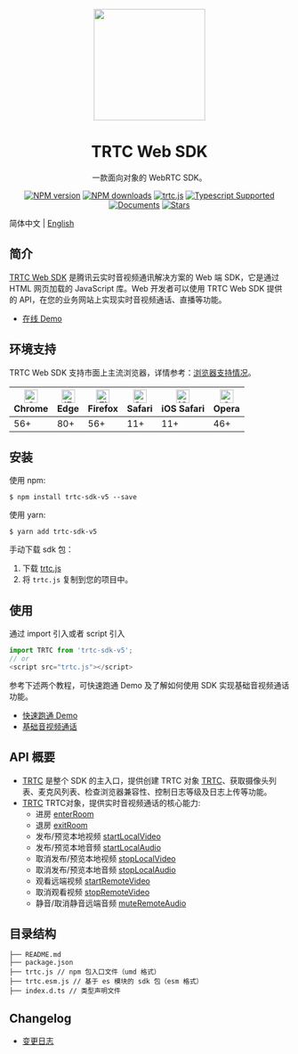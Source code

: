 <p align="center">
  <a href="https://cloud.tencent.com/document/product/647">
    <img width="200" src="https://web.sdk.qcloud.com/trtc/webrtc/assets/trtc-logo.png">
  </a>
</p>

<h1 align="center">TRTC Web SDK</h1>

<div align="center">

一款面向对象的 WebRTC SDK。

[![NPM version](https://img.shields.io/npm/v/trtc-sdk-v5)](https://www.npmjs.com/package/trtc-sdk-v5) [![NPM downloads](https://img.shields.io/npm/dw/trtc-sdk-v5)](https://www.npmjs.com/package/trtc-sdk-v5) [![trtc.js](https://img.shields.io/bundlephobia/min/trtc-sdk-v5)](https://www.npmjs.com/package/trtc-sdk-v5) [![Typescript Supported](https://img.shields.io/badge/Typescript-Supported-blue)](https://www.npmjs.com/package/trtc-sdk-v5) [![Documents](https://img.shields.io/badge/-Documents-blue)](https://web.sdk.qcloud.com/trtc/webrtc/doc/en/index.html) [![Stars](https://img.shields.io/github/stars/tencentyun/TRTCSDK?style=social)](https://github.com/LiteAVSDK/TRTC_Web) 

</div>

简体中文 | [English](./README.md)
## 简介

[TRTC Web SDK](https://web.sdk.qcloud.com/trtc/webrtc/v5/doc/zh-cn/index.html) 是腾讯云实时音视频通讯解决方案的 Web 端 SDK，它是通过 HTML 网页加载的 JavaScript 库。Web 开发者可以使用 TRTC Web SDK 提供的 API，在您的业务网站上实现实时音视频通话、直播等功能。

- [在线 Demo](https://trtc.tencentcloud.com/demo/homepage/#/home)

## 环境支持

TRTC Web SDK 支持市面上主流浏览器，详情参考：[浏览器支持情况](https://web.sdk.qcloud.com/trtc/webrtc/v5/doc/zh-cn/tutorial-05-info-browser.html)。

| [<img src="https://web.sdk.qcloud.com/trtc/webrtc/assets/logo/chrome_48x48.png" alt="Chrome" width="24px" height="24px" />](http://godban.github.io/browsers-support-badges/)<br/>Chrome | [<img src="https://web.sdk.qcloud.com/trtc/webrtc/assets/logo/edge_48x48.png" alt="IE / Edge" width="24px" height="24px" />](http://godban.github.io/browsers-support-badges/)<br/> Edge | [<img src="https://web.sdk.qcloud.com/trtc/webrtc/assets/logo/firefox_48x48.png" alt="Firefox" width="24px" height="24px" />](http://godban.github.io/browsers-support-badges/)<br/>Firefox | [<img src="https://web.sdk.qcloud.com/trtc/webrtc/assets/logo/safari_48x48.png" alt="Safari" width="24px" height="24px" />](http://godban.github.io/browsers-support-badges/)<br/>Safari | [<img src="https://web.sdk.qcloud.com/trtc/webrtc/assets/logo/safari-ios_48x48.png" alt="iOS Safari" width="24px" height="24px" />](http://godban.github.io/browsers-support-badges/)<br/>iOS Safari | [<img src="https://web.sdk.qcloud.com/trtc/webrtc/assets/logo/opera_48x48.png" alt="Opera" width="24px" height="24px" />](http://godban.github.io/browsers-support-badges/)<br/>Opera |
| --------- | --------- | --------- | --------- | --------- | --------- |
| 56+ | 80+ | 56+ | 11+ | 11+ | 46+ |

## 安装

使用 npm:
```
$ npm install trtc-sdk-v5 --save
```

使用 yarn:
```
$ yarn add trtc-sdk-v5
```

手动下载 sdk 包：

1. 下载 [trtc.js](https://www.unpkg.com/trtc-sdk-v5@latest/trtc.js)
2. 将 `trtc.js` 复制到您的项目中。

## 使用

通过 import 引入或者 script 引入

```js
import TRTC from 'trtc-sdk-v5';
// or
<script src="trtc.js"></script>
```

参考下述两个教程，可快速跑通 Demo 及了解如何使用 SDK 实现基础音视频通话功能。

- [快速跑通 Demo](https://web.sdk.qcloud.com/trtc/webrtc/v5/doc/zh-cn/tutorial-10-basic-get-started-with-demo.html)
- [基础音视频通话](https://web.sdk.qcloud.com/trtc/webrtc/v5/doc/zh-cn/tutorial-11-basic-video-call.html)

## API 概要

- [TRTC](https://web.sdk.qcloud.com/trtc/webrtc/v5/doc/zh-cn/TRTC.html) 是整个 SDK 的主入口，提供创建 TRTC 对象 [TRTC](https://web.sdk.qcloud.com/trtc/webrtc/v5/doc/zh-cn/TRTC.html)、获取摄像头列表、麦克风列表、检查浏览器兼容性、控制日志等级及日志上传等功能。
- [TRTC](https://web.sdk.qcloud.com/trtc/webrtc/v5/doc/zh-cn/TRTC.html) TRTC对象，提供实时音视频通话的核心能力:
  - 进房 [enterRoom](https://web.sdk.qcloud.com/trtc/webrtc/v5/doc/zh-cn/TRTC.html#enterRoom)
  - 退房 [exitRoom](https://web.sdk.qcloud.com/trtc/webrtc/v5/doc/zh-cn/TRTC.html#exitRoom)
  - 发布/预览本地视频 [startLocalVideo](https://web.sdk.qcloud.com/trtc/webrtc/v5/doc/zh-cn/TRTC.html#startLocalVideo)
  - 发布/预览本地音频 [startLocalAudio](https://web.sdk.qcloud.com/trtc/webrtc/v5/doc/zh-cn/TRTC.html#startLocalAudio)
  - 取消发布/预览本地视频 [stopLocalVideo](https://web.sdk.qcloud.com/trtc/webrtc/v5/doc/zh-cn/TRTC.html#stopLocalVideo)
  - 取消发布/预览本地音频 [stopLocalAudio](https://web.sdk.qcloud.com/trtc/webrtc/v5/doc/zh-cn/TRTC.html#stopLocalAudio)
  - 观看远端视频 [startRemoteVideo](https://web.sdk.qcloud.com/trtc/webrtc/v5/doc/zh-cn/TRTC.html#startRemoteVideo)
  - 取消观看视频 [stopRemoteVideo](https://web.sdk.qcloud.com/trtc/webrtc/v5/doc/zh-cn/TRTC.html#stopRemoteVideo)
  - 静音/取消静音远端音频 [muteRemoteAudio](https://web.sdk.qcloud.com/trtc/webrtc/v5/doc/zh-cn/TRTC.html#muteRemoteAudio)

## 目录结构

```
├── README.md
├── package.json
├── trtc.js // npm 包入口文件（umd 格式）
├── trtc.esm.js // 基于 es 模块的 sdk 包（esm 格式）
├── index.d.ts // 类型声明文件
```

## Changelog

- [变更日志](https://web.sdk.qcloud.com/trtc/webrtc/v5/doc/zh-cn/tutorial-01-info-changelog.html)
